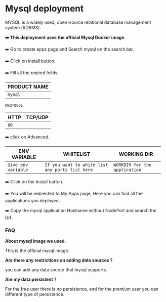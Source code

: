 # Mysql deployment

MYSQL is a widely used, open-source relational database management system (RDBMS).

**➡️ This deployment uses the official Mysql Docker image.**

➡️ Go to create apps page and Search mysql on the search bar.

➡️ Click on install button.

➡️ Fill all the reqired feilds.

| PRODUCT NAME |
| ------------ |
| `mysql`      |

`PROTOCOL`

| HTTP | TCP/UDP |
| ---- | ------- |
| `80` |         |

➡️ click on Advanced.

| ENV VARIABLE        | WHITELIST                                       | WORKING DIR                   |
| ------------------- | ----------------------------------------------- | ----------------------------- |
| `Give env variable` | `If you want to white list any ports list here` | `WORKDIR for the application` |

➡️ Click on the Install button.

➡️ You will be redirected to My Apps page, Here you can find all the applications you deployed.

➡️ Copy the mysql application Hostname without NodePort and search the Url.

### FAQ

**About mysql image we used.**

This is the official mysql image.

**Are there any restrictions on adding data sources ?**

you can add any data source that mysql supports.

**Are my data persistent ?**

For the free user there is no persistence, and for the premium user you can different type of persistence.
